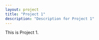```yaml
---
layout: project
title: "Project 1"
description: "Description for Project 1"
---
```


This is Project 1.
